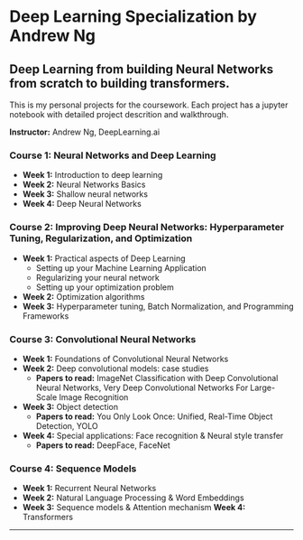 # Deep Learning Specialization by Andrew Ng

## Deep Learning from building Neural Networks from scratch to building transformers.

This is my personal projects for the coursework. Each project has a jupyter notebook with detailed project descrition and walkthrough.

**Instructor:** Andrew Ng, DeepLearning.ai

### Course 1: Neural Networks and Deep Learning

- **Week 1:** Introduction to deep learning
- **Week 2:** Neural Networks Basics
- **Week 3:** Shallow neural networks
- **Week 4:** Deep Neural Networks

### Course 2: Improving Deep Neural Networks: Hyperparameter Tuning, Regularization, and Optimization

- **Week 1:** Practical aspects of Deep Learning
  - Setting up your Machine Learning Application
  - Regularizing your neural network
  - Setting up your optimization problem
- **Week 2:** Optimization algorithms
- **Week 3:** Hyperparameter tuning, Batch Normalization, and Programming Frameworks

### Course 3: Convolutional Neural Networks

- **Week 1:** Foundations of Convolutional Neural Networks
- **Week 2:** Deep convolutional models: case studies
  - **Papers to read:** ImageNet Classification with Deep Convolutional Neural Networks, Very Deep Convolutional Networks For Large-Scale Image Recognition
- **Week 3:** Object detection
  - **Papers to read:** You Only Look Once: Unified, Real-Time Object Detection, YOLO
- **Week 4:** Special applications: Face recognition & Neural style transfer
  - **Papers to read:** DeepFace, FaceNet

### Course 4: Sequence Models

- **Week 1:** Recurrent Neural Networks
- **Week 2:** Natural Language Processing & Word Embeddings
- **Week 3:** Sequence models & Attention mechanism
  **Week 4:** Transformers
***
